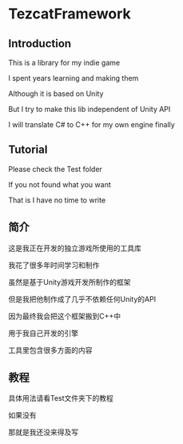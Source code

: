 # TezcatFramework

## Introduction
This is a library for my indie game

I spent years learning and making them

Although it is based on Unity

But I try to make this lib independent of Unity API

I will translate C# to C++ for my own engine finally

## Tutorial
Please check the Test folder

If you not found what you want

That is I have no time to write



## 简介
这是我正在开发的独立游戏所使用的工具库

我花了很多年时间学习和制作

虽然是基于Unity游戏开发所制作的框架

但是我把他制作成了几乎不依赖任何Unity的API

因为最终我会把这个框架搬到C++中

用于我自己开发的引擎

工具里包含很多方面的内容

## 教程
具体用法请看Test文件夹下的教程

如果没有

那就是我还没来得及写